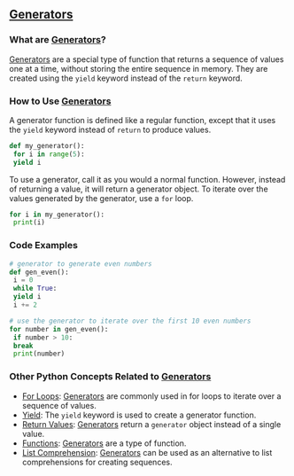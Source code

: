 ## [Generators](./../Generators/)

### What are [Generators](./../Generators/)?
 [Generators](./../Generators/) are a special type of function that returns a sequence of values one at a time, without storing the entire sequence in memory. They are created using the `yield` keyword instead of the `return` keyword.

### How to Use [Generators](./../Generators/)
A generator function is defined like a regular function, except that it uses the `yield` keyword instead of `return` to produce values.

```python
def my_generator():
 for i in range(5):
 yield i
```

To use a generator, call it as you would a normal function. However, instead of returning a value, it will return a generator object. To iterate over the values generated by the generator, use a `for` loop.

```python
for i in my_generator():
 print(i)
```

### Code Examples
```python
# generator to generate even numbers
def gen_even():
 i = 0
 while True:
 yield i
 i += 2
```

```python
# use the generator to iterate over the first 10 even numbers
for number in gen_even():
 if number > 10:
 break
 print(number)
```

### Other Python Concepts Related to [Generators](./../Generators/)

- [For Loops](./../For-Loops/): [Generators](./../Generators/) are commonly used in for loops to iterate over a sequence of values.
- [Yield](./../Yield/): The `yield` keyword is used to create a generator function.
- [Return Values](./../Return-Values/): [Generators](./../Generators/) return a `generator` object instead of a single value.
- [Functions](./../Functions/): [Generators](./../Generators/) are a type of function.
- [List Comprehension](./../List-Comprehension/): [Generators](./../Generators/) can be used as an alternative to list comprehensions for creating sequences.